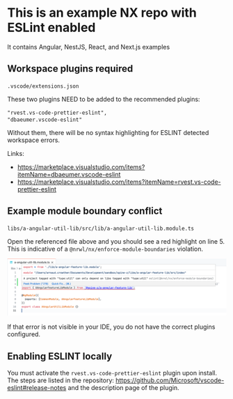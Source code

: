 # This is an example NX repo with ESLint enabled

It contains Angular, NestJS, React, and Next.js examples

## Workspace plugins required

`.vscode/extensions.json`

These two plugins NEED to be added to the recommended plugins:

```
"rvest.vs-code-prettier-eslint",
"dbaeumer.vscode-eslint"
```

Without them, there will be no syntax highlighting for ESLINT detected workspace errors.

Links:

- https://marketplace.visualstudio.com/items?itemName=dbaeumer.vscode-eslint
- https://marketplace.visualstudio.com/items?itemName=rvest.vs-code-prettier-eslint

## Example module boundary conflict

`libs/a-angular-util-lib/src/lib/a-angular-util-lib.module.ts`

Open the referenced file above and you should see a red highlight on line 5. This is indicative of a `@nrwl/nx/enforce-module-boundaries` violation.

![alt](./violation-screenshot.png)

If that error is not visible in your IDE, you do not have the correct plugins configured.

## Enabling ESLINT locally

You must activate the `rvest.vs-code-prettier-eslint` plugin upon install. The steps are listed in the repository: https://github.com/Microsoft/vscode-eslint#release-notes and the description page of the plugin.

